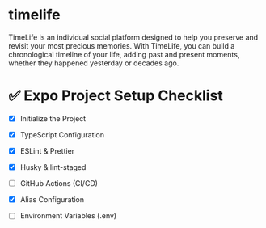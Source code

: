# timelife
TimeLife is an individual social platform designed to help you preserve and revisit your most precious memories. 
With TimeLife, you can build a chronological timeline of your life, adding past and present moments, whether they happened yesterday or decades ago.

# ✅ Expo Project Setup Checklist

- [x] Initialize the Project
- [x] TypeScript Configuration
- [x] ESLint & Prettier
- [x] Husky & lint-staged
- [ ] GitHub Actions (CI/CD)
- [x] Alias Configuration
- [ ] Environment Variables (.env)

